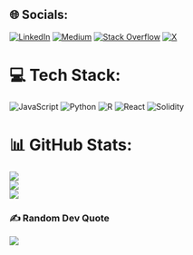 
## 🌐 Socials:
[![LinkedIn](https://img.shields.io/badge/LinkedIn-%230077B5.svg?logo=linkedin&logoColor=white)](https://linkedin.com/in/https://www.linkedin.com/in/rayan-lazghab) [![Medium](https://img.shields.io/badge/Medium-12100E?logo=medium&logoColor=white)](https://medium.com/@http://www.medium.com/@rayanlazghab) [![Stack Overflow](https://img.shields.io/badge/-Stackoverflow-FE7A16?logo=stack-overflow&logoColor=white)](https://stackoverflow.com/users/https://www.stackoverflow.com/users/14277738/rayn) [![X](https://img.shields.io/badge/X-black.svg?logo=X&logoColor=white)](https://x.com/https://twitter.com/rayan_lazghab) 

# 💻 Tech Stack:
![JavaScript](https://img.shields.io/badge/javascript-%23323330.svg?style=for-the-badge&logo=javascript&logoColor=%23F7DF1E) ![Python](https://img.shields.io/badge/python-3670A0?style=for-the-badge&logo=python&logoColor=ffdd54) ![R](https://img.shields.io/badge/r-%23276DC3.svg?style=for-the-badge&logo=r&logoColor=white) ![React](https://img.shields.io/badge/react-%2320232a.svg?style=for-the-badge&logo=react&logoColor=%2361DAFB) ![Solidity](https://img.shields.io/badge/Solidity-%23363636.svg?style=for-the-badge&logo=solidity&logoColor=white)
# 📊 GitHub Stats:
![](https://github-readme-stats.vercel.app/api?username=rayenCtrl&theme=dark&hide_border=false&include_all_commits=false&count_private=false)<br/>
![](https://github-readme-streak-stats.herokuapp.com/?user=rayenCtrl&theme=dark&hide_border=false)<br/>
![](https://github-readme-stats.vercel.app/api/top-langs/?username=rayenCtrl&theme=dark&hide_border=false&include_all_commits=false&count_private=false&layout=compact)

### ✍️ Random Dev Quote
![](https://quotes-github-readme.vercel.app/api?type=horizontal&theme=radical)

<!-- Proudly created with GPRM ( https://gprm.itsvg.in ) -->
